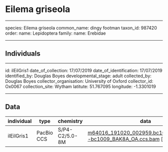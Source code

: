 # Eilema griseola

---
species: Eilema griseola
common_name: dingy footman
taxon_id: 987420
order:
  name: Lepidoptera
family:
  name: Erebidae

---

## Individuals

---
id: ilEilGris1
date_of_collection: 17/07/2019
date_of_identification: 17/07/2019
identified_by: Douglas Boyes
developmental_stage: adult
collected_by: Douglas Boyes
collector_organisation: University of Oxford
collector_id: Ox0067
collection_site: Wytham
latitute: 51.767095
longitude: -1.3301019

---

## Data

| individual | type       | chemistry      | data |
| ---------- | ---------- | -------------- | ---- |
| ilEilGris1 | PacBio CCS | S/P4-C2/5.0-8M | [m64016_191020_002959.bc1009_BAK8A_OA--bc1009_BAK8A_OA.ccs.bam](https://darwin.cog.sanger.ac.uk/insects/Eilema_griseola/ilEilGris1/genomic_data/pacbio/m64016_191020_002959.bc1009_BAK8A_OA--bc1009_BAK8A_OA.ccs.bam) [[pbi](https://darwin.cog.sanger.ac.uk/insects/Eilema_griseola/ilEilGris1/genomic_data/pacbio/m64016_191020_002959.bc1009_BAK8A_OA--bc1009_BAK8A_OA.ccs.bam.pbi)]|
